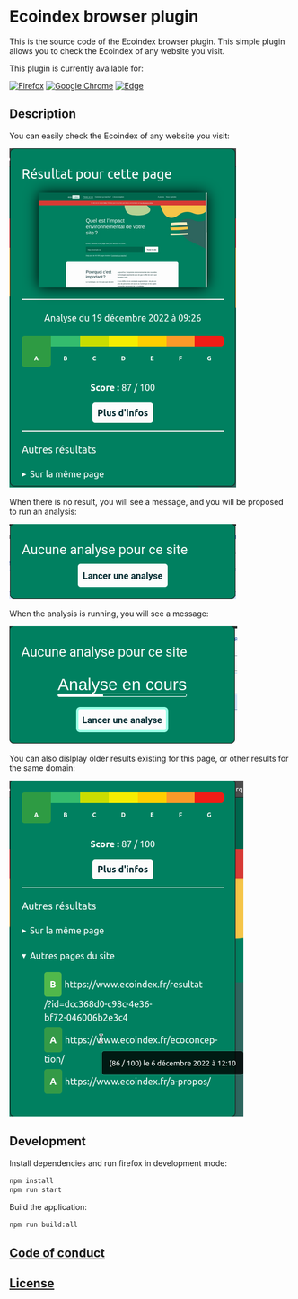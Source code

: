 # Ecoindex browser plugin

This is the source code of the Ecoindex browser plugin.
This simple plugin allows you to check the Ecoindex of any website you visit.

This plugin is currently available for:

[![Firefox](https://img.shields.io/badge/Firefox-FF7139?style=for-the-badge&logo=Firefox-Browser&logoColor=white)](https://addons.mozilla.org/fr/firefox/addon/ecoindex-fr/)
[![Google Chrome](https://img.shields.io/badge/Google%20Chrome-4285F4?style=for-the-badge&logo=GoogleChrome&logoColor=white)](https://chrome.google.com/webstore/detail/ecoindexfr/apeadjelacokohnkfclnhjlihklpclmp)
[![Edge](https://img.shields.io/badge/Edge-0078D7?style=for-the-badge&logo=Microsoft-edge&logoColor=white)](https://microsoftedge.microsoft.com/addons/detail/ecoindexfr/fioadgdggjngcpbeilfgacmddamnhnah)

## Description

You can easily check the Ecoindex of any website you visit:

![simple-result](doc/images/simple-result.png)

When there is no result, you will see a message, and you will be proposed to run an analysis:

![no-result](doc/images/no-result.png)

When the analysis is running, you will see a message:

![run-analysis](doc/images/run-analysis.png)

You can also dislplay older results existing for this page, or other results for the same domain:

![other-results](doc/images/other-results.png)

## Development

Install dependencies and run firefox in development mode:

```bash
npm install
npm run start
```

Build the application:

```bash
npm run build:all
```

## [Code of conduct](CODE_OF_CONDUCT.md)

## [License](LICENSE.md)

